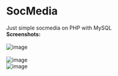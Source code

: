 # SocMedia
 Just simple socmedia on PHP with MySQL
<br/>
<b>Screenshots:</b> <br/><br/>
![image](https://user-images.githubusercontent.com/25348980/116174905-04695e00-a718-11eb-868e-84e0635345a4.png) <br/> <br/>
![image](https://user-images.githubusercontent.com/25348980/116174960-1f3bd280-a718-11eb-8780-43c8d39b3ba5.png) <br/>
![image](https://user-images.githubusercontent.com/25348980/116175125-675af500-a718-11eb-8261-73a3ee23fa4c.png) <br/>
